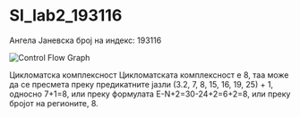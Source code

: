 # SI_lab2_193116
Ангела Јаневска 
број на индекс: 193116

![Control Flow Graph](https://user-images.githubusercontent.com/80795984/119896511-6697c780-bf3f-11eb-983e-81958c3fa15f.jpg)

Цикломатска комплексност
Цикломатската комплексност е 8, таа може да се пресмета преку предикатните јазли (3.2, 7, 8, 15, 16, 19, 25) + 1, односно 7+1=8, или преку формулата E-N+2=30-24+2=6+2=8, или преку бројот на регионите, 8.


